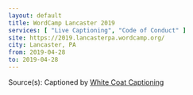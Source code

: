 ```yaml
---
layout: default
title: WordCamp Lancaster 2019
services: [ "Live Captioning", "Code of Conduct" ]
site: https://2019.lancasterpa.wordcamp.org/
city: Lancaster, PA
from: 2019-04-28
to: 2019-04-28
---
```


Source(s): Captioned by [White Coat Captioning](http://www.whitecoatcaptioning.com/)